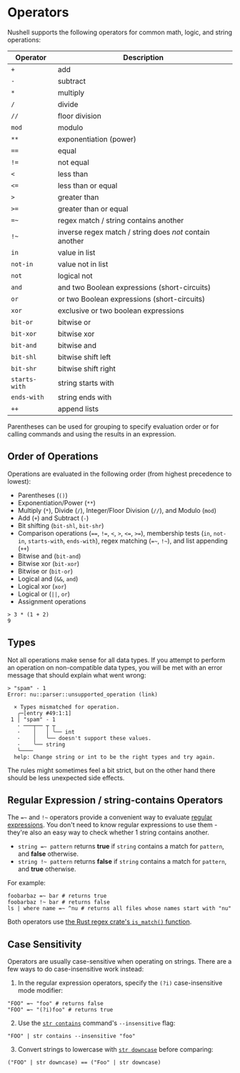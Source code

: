 # Operators

Nushell supports the following operators for common math, logic, and string operations:

| Operator      | Description                                             |
| ------------- | ------------------------------------------------------- |
| `+`           | add                                                     |
| `-`           | subtract                                                |
| `*`           | multiply                                                |
| `/`           | divide                                                  |
| `//`          | floor division                                          |
| `mod`         | modulo                                                  |
| `**`          | exponentiation (power)                                  |
| `==`          | equal                                                   |
| `!=`          | not equal                                               |
| `<`           | less than                                               |
| `<=`          | less than or equal                                      |
| `>`           | greater than                                            |
| `>=`          | greater than or equal                                   |
| `=~`          | regex match / string contains another                   |
| `!~`          | inverse regex match / string does *not* contain another |
| `in`          | value in list                                           |
| `not-in`      | value not in list                                       |
| `not`         | logical not                                             |
| `and`         | and two Boolean expressions (short-circuits)            |
| `or`          | or two Boolean expressions (short-circuits)             |
| `xor`         | exclusive or two boolean expressions                    |
| `bit-or`      | bitwise or                                              |
| `bit-xor`     | bitwise xor                                             |
| `bit-and`     | bitwise and                                             |
| `bit-shl`     | bitwise shift left                                      |
| `bit-shr`     | bitwise shift right                                     |
| `starts-with` | string starts with                                      |
| `ends-with`   | string ends with                                        |
| `++`          | append lists                                            |


Parentheses can be used for grouping to specify evaluation order or for calling commands and using the results in an expression.

## Order of Operations

Operations are evaluated in the following order (from highest precedence to lowest):

- Parentheses (`()`)
- Exponentiation/Power (`**`)
- Multiply (`*`), Divide (`/`), Integer/Floor Division (`//`), and Modulo (`mod`)
- Add (`+`) and Subtract (`-`)
- Bit shifting (`bit-shl`, `bit-shr`)
- Comparison operations (`==`, `!=`, `<`, `>`, `<=`, `>=`), membership tests (`in`, `not-in`, `starts-with`, `ends-with`), regex matching (`=~`, `!~`), and list appending (`++`)
- Bitwise and (`bit-and`)
- Bitwise xor (`bit-xor`)
- Bitwise or (`bit-or`)
- Logical and (`&&`, `and`)
- Logical xor (`xor`)
- Logical or (`||`, `or`)
- Assignment operations

```
> 3 * (1 + 2)
9
```

## Types

Not all operations make sense for all data types.
If you attempt to perform an operation on non-compatible data types, you will be met with an error message that should explain what went wrong:
```nu
> "spam" - 1
Error: nu::parser::unsupported_operation (link)

  × Types mismatched for operation.
   ╭─[entry #49:1:1]
 1 │ "spam" - 1
   · ───┬── ┬ ┬
   ·    │   │ ╰── int
   ·    │   ╰── doesn't support these values.
   ·    ╰── string
   ╰────
  help: Change string or int to be the right types and try again.
```

The rules might sometimes feel a bit strict, but on the other hand there should be less unexpected side effects.

## Regular Expression / string-contains Operators

The `=~` and `!~` operators provide a convenient way to evaluate [regular expressions](https://cheatography.com/davechild/cheat-sheets/regular-expressions/). You don't need to know regular expressions to use them - they're also an easy way to check whether 1 string contains another.

- `string =~ pattern` returns **true** if `string` contains a match for `pattern`, and **false** otherwise.
- `string !~ pattern` returns **false** if `string` contains a match for `pattern`, and **true** otherwise.

For example:

```nu
foobarbaz =~ bar # returns true
foobarbaz !~ bar # returns false
ls | where name =~ ^nu # returns all files whose names start with "nu"
```

Both operators use [the Rust regex crate's `is_match()` function](https://docs.rs/regex/latest/regex/struct.Regex.html#method.is_match).

## Case Sensitivity

Operators are usually case-sensitive when operating on strings. There are a few ways to do case-insensitive work instead:

1. In the regular expression operators, specify the `(?i)` case-insensitive mode modifier:

```nu
"FOO" =~ "foo" # returns false
"FOO" =~ "(?i)foo" # returns true
```

2. Use the [`str contains`](/commands/docs/str_contains.md) command's `--insensitive` flag:

```nu
"FOO" | str contains --insensitive "foo"
```

3. Convert strings to lowercase with [`str downcase`](/commands/docs/str_downcase.md) before comparing:

```nu
("FOO" | str downcase) == ("Foo" | str downcase)
```
